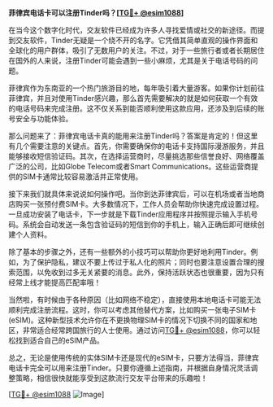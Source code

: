 **菲律宾电话卡可以注册Tinder吗？[[TG💪+ @esim1088](https://t.me/s/esim1088)]**

在当今这个数字化时代，交友软件已经成为许多人寻找爱情或社交的新途径。而提到交友软件，Tinder无疑是一个绕不开的名字。它凭借其简单直观的操作界面和全球化的用户群体，吸引了无数用户的关注。不过，对于一些旅行者或者长期居住在国外的人来说，注册Tinder可能会遇到一些小麻烦，尤其是关于电话号码的问题。

菲律宾作为东南亚的一个热门旅游目的地，每年吸引着大量游客。如果你计划前往菲律宾，并且对使用Tinder感兴趣，那么首先需要解决的就是如何获取一个有效的电话号码来完成注册。这不仅关系到能否顺利使用这款应用，还涉及到后续的账号安全与功能体验。

那么问题来了：菲律宾电话卡真的能用来注册Tinder吗？答案是肯定的！但这里有几个需要注意的关键点。首先，你需要确保你的电话卡支持国际漫游服务，并且能够接收短信验证码。其次，在选择运营商时，尽量挑选那些信誉良好、网络覆盖广泛的公司，比如Globe Telecom或者Smart Communications。这些运营商提供的SIM卡通常比较容易激活并正常使用。

接下来我们就具体来说说如何操作吧。当你到达菲律宾后，可以在机场或者当地商店购买一张预付费SIM卡。大多数情况下，工作人员会帮助你快速完成设置过程。一旦成功安装了电话卡，下一步就是下载Tinder应用程序并按照提示输入手机号码。系统会自动发送一条包含验证码的短信到你的手机上，输入正确后即可继续创建个人资料。

除了基本的步骤之外，还有一些额外的小技巧可以帮助你更好地利用Tinder。例如，为了保护隐私，建议不要上传过于私人化的照片；同时也要注意设置合理的搜索范围，以免收到过多无关紧要的消息。此外，保持活跃状态也很重要，因为只有经常上线才能提高匹配率哦！

当然啦，有时候由于各种原因（比如网络不稳定），直接使用本地电话卡可能无法顺利完成注册流程。这时，你可以考虑其他替代方案，比如购买一张电子SIM卡(eSIM)。这种新型技术允许你在不更换物理SIM卡的情况下切换不同的国家和地区，非常适合经常跨国旅行的人士使用。通过访问[TG💪+ @esim1088](https://t.me/s/esim1088)，你可以轻松找到适合自己的eSIM产品。

总之，无论是使用传统的实体SIM卡还是现代的eSIM卡，只要方法得当，菲律宾电话卡完全可以用来注册Tinder。只要你遵循上述指南，并根据自身情况灵活调整策略，相信很快就能享受到这款流行交友平台带来的乐趣啦！

[[TG💪+ @esim1088](https://t.me/s/esim1088) ![Image](https://i.postimg.cc/4NQfJmqS/Snipaste-2025-05-13-00-14-12.png)]